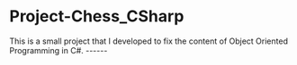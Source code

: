 # Project-Chess_CSharp
This is a small project that I developed to fix the content of Object Oriented Programming in C#. ------
